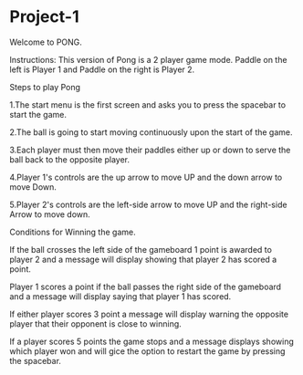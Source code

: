 # Project-1
Welcome to PONG.

Instructions:
This version of Pong is a 2 player game mode. Paddle on the left is Player 1 and Paddle on the right is Player 2.

Steps to play Pong

1.The start menu is the first screen and asks you to press the spacebar to start the game.

2.The ball is going to start moving continuously upon the start of the game.

3.Each player must then move their paddles either up or down to serve the ball back to the opposite player.

4.Player 1's controls are the up arrow to move UP and the down arrow to move Down.

5.Player 2's controls are the left-side arrow to move UP and the right-side Arrow to move down.

Conditions for Winning the game.

If the ball crosses the left side of the gameboard 1 point is awarded to player 2 and a message will display showing that player 2 has scored a point. 

Player 1 scores a point if the ball passes the right side of the gameboard and a message will display saying that player 1 has scored.

If either player scores 3 point a message will display warning the opposite player that their opponent is close to winning.

If a player scores 5 points the game stops and a message displays showing which player won and will gice the option to restart the game by pressing the spacebar.

